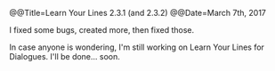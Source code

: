 @@Title=Learn Your Lines 2.3.1 (and 2.3.2)
@@Date=March 7th, 2017

I fixed some bugs, created more, then fixed those.

In case anyone is wondering, I'm still working on Learn Your Lines for Dialogues. I'll be done... soon. 